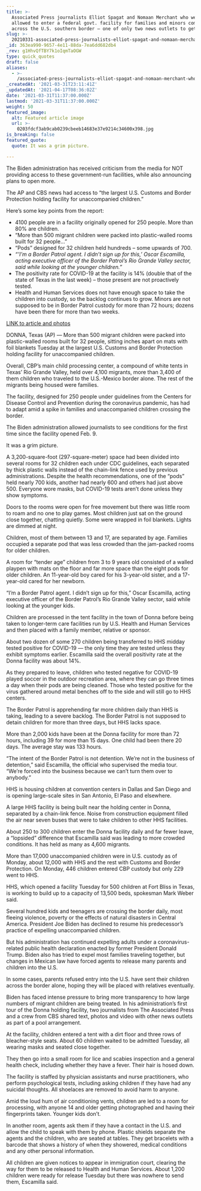 ```yaml
---
title: >-
  Associated Press journalists Elliot Spagat and Nomaan Merchant who were
  allowed to enter a federal govt. facility for families and minors coming
  across the U.S. southern border – one of only two news outlets to get access.
slug: >-
  20210331-associated-press-journalists-elliot-spagat-and-nomaan-merchant-who-were-allowed-to-enter-a
_id: 363ea990-9657-4e11-88da-7ea6dd682db4
_rev: g1HhvQfTBY7k1oIqmTaOGW
type: quick_quotes
draft: false
aliases:
  - >-
    /associated-press-journalists-elliot-spagat-and-nomaan-merchant-who-were-allowed-to-enter-a-federal-govt-facility-for-families-and-minors-coming-across-the-u-s-southern-border-one-of-only/
_createdAt: '2021-03-31T23:11:41Z'
_updatedAt: '2021-04-17T08:36:02Z'
date: '2021-03-31T11:37:00.000Z'
lastmod: '2021-03-31T11:37:00.000Z'
weight: 50
featured_image:
  alt: Featured article image
  url: >-
    0203fdcf3ab9cab0239cbeeb14683e37e9214c34600x398.jpg
is_breaking: false
featured_quote:
  quote: It was a grim picture.

---
```

The Biden administration has received criticism from the media for NOT providing access to these government-run facilities, while also announcing plans to open more.

The AP and CBS news had access to “the largest U.S. Customs and Border Protection holding facility for unaccompanied children.”

Here’s some key points from the report:

* 4100 people are in a facility originally opened for 250 people. More than 80% are children.
* “More than 500 migrant children were packed into plastic-walled rooms built for 32 people…”
* “Pods” designed for 32 children held hundreds – some upwards of 700.
* _“’I’m a Border Patrol agent. I didn’t sign up for this,’ Oscar Escamilla, acting executive officer of the Border Patrol’s Rio Grande Valley sector, said while looking at the younger children.”_
* The positivity rate for COVID-19 at the facility is 14% (double that of the state of Texas in the last week) – those present are not proactively tested.
* Health and Human Services does not have enough space to take the children into custody, so the backlog continues to grow. Minors are not supposed to be in Border Patrol custody for more than 72 hours; dozens have been there for more than two weeks.

[LINK to article and photos](https://apnews.com/article/joe-biden-immigration-texas-59d0eafb23d135f901dfc50ff326cfcd)



DONNA, Texas (AP) — More than 500 migrant children were packed into plastic-walled rooms built for 32 people, sitting inches apart on mats with foil blankets Tuesday at the largest U.S. Customs and Border Protection holding facility for unaccompanied children.

Overall, CBP’s main child processing center, a compound of white tents in Texas’ Rio Grande Valley, held over 4,100 migrants, more than 3,400 of them children who traveled to the U.S.-Mexico border alone. The rest of the migrants being housed were families.

The facility, designed for 250 people under guidelines from the Centers for Disease Control and Prevention during the coronavirus pandemic, has had to adapt amid a spike in families and unaccompanied children crossing the border.

The Biden administration allowed journalists to see conditions for the first time since the facility opened Feb. 9.

It was a grim picture.

A 3,200-square-foot (297-square-meter) space had been divided into several rooms for 32 children each under CDC guidelines, each separated by thick plastic walls instead of the chain-link fence used by previous administrations. Despite the health recommendations, one of the “pods” held nearly 700 kids, another had nearly 600 and others had just above 500. Everyone wore masks, but COVID-19 tests aren’t done unless they show symptoms.

Doors to the rooms were open for free movement but there was little room to roam and no one to play games. Most children just sat on the ground close together, chatting quietly. Some were wrapped in foil blankets. Lights are dimmed at night.

Children, most of them between 13 and 17, are separated by age. Families occupied a separate pod that was less crowded than the jam-packed rooms for older children.

A room for “tender age” children from 3 to 9 years old consisted of a walled playpen with mats on the floor and far more space than the eight pods for older children. An 11-year-old boy cared for his 3-year-old sister, and a 17-year-old cared for her newborn.

“I’m a Border Patrol agent. I didn’t sign up for this,” Oscar Escamilla, acting executive officer of the Border Patrol’s Rio Grande Valley sector, said while looking at the younger kids.

Children are processed in the tent facility in the town of Donna before being taken to longer-term care facilities run by U.S. Health and Human Services and then placed with a family member, relative or sponsor.

About two dozen of some 270 children being transferred to HHS midday tested positive for COVID-19 — the only time they are tested unless they exhibit symptoms earlier. Escamilla said the overall positivity rate at the Donna facility was about 14%.

As they prepared to leave, children who tested negative for COVID-19 played soccer in the outdoor recreation area, where they can go three times a day when their pods are being cleaned. Those who tested positive for the virus gathered around metal benches off to the side and will still go to HHS centers.

The Border Patrol is apprehending far more children daily than HHS is taking, leading to a severe backlog. The Border Patrol is not supposed to detain children for more than three days, but HHS lacks space.

More than 2,000 kids have been at the Donna facility for more than 72 hours, including 39 for more than 15 days. One child had been there 20 days. The average stay was 133 hours.

“The intent of the Border Patrol is not detention. We’re not in the business of detention,” said Escamilla, the official who supervised the media tour. “We’re forced into the business because we can’t turn them over to anybody.”

HHS is housing children at convention centers in Dallas and San Diego and is opening large-scale sites in San Antonio, El Paso and elsewhere.

A large HHS facility is being built near the holding center in Donna, separated by a chain-link fence. Noise from construction equipment filled the air near seven buses that were to take children to other HHS facilities.

About 250 to 300 children enter the Donna facility daily and far fewer leave, a “lopsided” difference that Escamilla said was leading to more crowded conditions. It has held as many as 4,600 migrants.

More than 17,000 unaccompanied children were in U.S. custody as of Monday, about 12,000 with HHS and the rest with Customs and Border Protection. On Monday, 446 children entered CBP custody but only 229 went to HHS.

HHS, which opened a facility Tuesday for 500 children at Fort Bliss in Texas, is working to build up to a capacity of 13,500 beds, spokesman Mark Weber said.

Several hundred kids and teenagers are crossing the border daily, most fleeing violence, poverty or the effects of natural disasters in Central America. President Joe Biden has declined to resume his predecessor’s practice of expelling unaccompanied children.

But his administration has continued expelling adults under a coronavirus-related public health declaration enacted by former President Donald Trump. Biden also has tried to expel most families traveling together, but changes in Mexican law have forced agents to release many parents and children into the U.S.

In some cases, parents refused entry into the U.S. have sent their children across the border alone, hoping they will be placed with relatives eventually.

Biden has faced intense pressure to bring more transparency to how large numbers of migrant children are being treated. In his administration’s first tour of the Donna holding facility, two journalists from The Associated Press and a crew from CBS shared text, photos and video with other news outlets as part of a pool arrangement.

At the facility, children entered a tent with a dirt floor and three rows of bleacher-style seats. About 60 children waited to be admitted Tuesday, all wearing masks and seated close together.

They then go into a small room for lice and scabies inspection and a general health check, including whether they have a fever. Their hair is hosed down.

The facility is staffed by physician assistants and nurse practitioners, who perform psychological tests, including asking children if they have had any suicidal thoughts. All shoelaces are removed to avoid harm to anyone.

Amid the loud hum of air conditioning vents, children are led to a room for processing, with anyone 14 and older getting photographed and having their fingerprints taken. Younger kids don’t.

In another room, agents ask them if they have a contact in the U.S. and allow the child to speak with them by phone. Plastic shields separate the agents and the children, who are seated at tables. They get bracelets with a barcode that shows a history of when they showered, medical conditions and any other personal information.

All children are given notices to appear in immigration court, clearing the way for them to be released to Health and Human Services. About 1,200 children were ready for release Tuesday but there was nowhere to send them, Escamilla said.